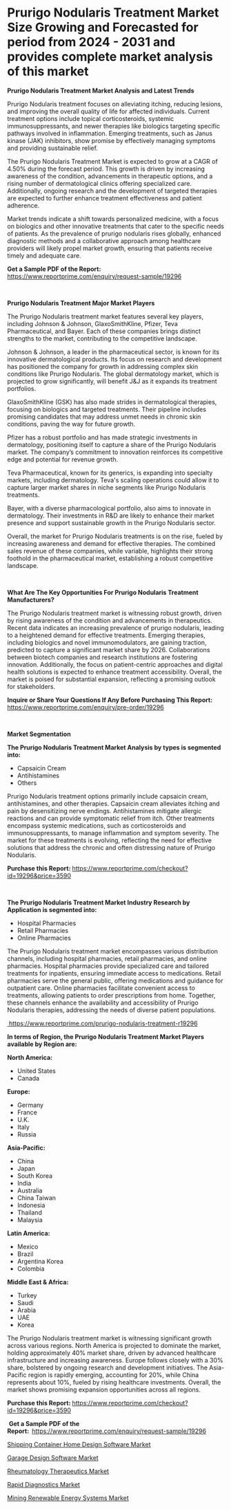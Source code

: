 <p><h1>Prurigo Nodularis Treatment Market Size Growing and Forecasted for period from 2024 - 2031 and provides complete market analysis of this market</h1></p><p><strong>Prurigo Nodularis Treatment Market Analysis and Latest Trends</strong></p>
<p><p>Prurigo Nodularis treatment focuses on alleviating itching, reducing lesions, and improving the overall quality of life for affected individuals. Current treatment options include topical corticosteroids, systemic immunosuppressants, and newer therapies like biologics targeting specific pathways involved in inflammation. Emerging treatments, such as Janus kinase (JAK) inhibitors, show promise by effectively managing symptoms and providing sustainable relief. </p><p>The Prurigo Nodularis Treatment Market is expected to grow at a CAGR of 4.50% during the forecast period. This growth is driven by increasing awareness of the condition, advancements in therapeutic options, and a rising number of dermatological clinics offering specialized care. Additionally, ongoing research and the development of targeted therapies are expected to further enhance treatment effectiveness and patient adherence. </p><p>Market trends indicate a shift towards personalized medicine, with a focus on biologics and other innovative treatments that cater to the specific needs of patients. As the prevalence of prurigo nodularis rises globally, enhanced diagnostic methods and a collaborative approach among healthcare providers will likely propel market growth, ensuring that patients receive timely and adequate care.</p></p>
<p><strong>Get a Sample PDF of the Report:&nbsp;</strong> <a href="https://www.reportprime.com/enquiry/request-sample/19296?utm_campaign=120&utm_medium=2&utm_source=Github&utm_content=ia&utm_term=22112024&utm_id=prurigo-nodularis-treatment">https://www.reportprime.com/enquiry/request-sample/19296</a></p>
<p>&nbsp;</p>
<p><strong>Prurigo Nodularis Treatment Major Market Players</strong></p>
<p><p>The Prurigo Nodularis treatment market features several key players, including Johnson & Johnson, GlaxoSmithKline, Pfizer, Teva Pharmaceutical, and Bayer. Each of these companies brings distinct strengths to the market, contributing to the competitive landscape.</p><p>Johnson & Johnson, a leader in the pharmaceutical sector, is known for its innovative dermatological products. Its focus on research and development has positioned the company for growth in addressing complex skin conditions like Prurigo Nodularis. The global dermatology market, which is projected to grow significantly, will benefit J&J as it expands its treatment portfolios.</p><p>GlaxoSmithKline (GSK) has also made strides in dermatological therapies, focusing on biologics and targeted treatments. Their pipeline includes promising candidates that may address unmet needs in chronic skin conditions, paving the way for future growth. </p><p>Pfizer has a robust portfolio and has made strategic investments in dermatology, positioning itself to capture a share of the Prurigo Nodularis market. The company’s commitment to innovation reinforces its competitive edge and potential for revenue growth.</p><p>Teva Pharmaceutical, known for its generics, is expanding into specialty markets, including dermatology. Teva's scaling operations could allow it to capture larger market shares in niche segments like Prurigo Nodularis treatments.</p><p>Bayer, with a diverse pharmacological portfolio, also aims to innovate in dermatology. Their investments in R&D are likely to enhance their market presence and support sustainable growth in the Prurigo Nodularis sector.</p><p>Overall, the market for Prurigo Nodularis treatments is on the rise, fueled by increasing awareness and demand for effective therapies. The combined sales revenue of these companies, while variable, highlights their strong foothold in the pharmaceutical market, establishing a robust competitive landscape.</p></p>
<p>&nbsp;</p>
<p><strong>What Are The Key Opportunities For Prurigo Nodularis Treatment Manufacturers?</strong></p>
<p><p>The Prurigo Nodularis treatment market is witnessing robust growth, driven by rising awareness of the condition and advancements in therapeutics. Recent data indicates an increasing prevalence of prurigo nodularis, leading to a heightened demand for effective treatments. Emerging therapies, including biologics and novel immunomodulators, are gaining traction, predicted to capture a significant market share by 2026. Collaborations between biotech companies and research institutions are fostering innovation. Additionally, the focus on patient-centric approaches and digital health solutions is expected to enhance treatment accessibility. Overall, the market is poised for substantial expansion, reflecting a promising outlook for stakeholders.</p></p>
<p><strong>Inquire or Share Your Questions If Any Before Purchasing This Report:</strong> <a href="https://www.reportprime.com/enquiry/pre-order/19296?utm_campaign=120&utm_medium=2&utm_source=Github&utm_content=ia&utm_term=22112024&utm_id=prurigo-nodularis-treatment">https://www.reportprime.com/enquiry/pre-order/19296</a></p>
<p>&nbsp;</p>
<p><strong>Market Segmentation</strong></p>
<p><strong>The Prurigo Nodularis Treatment Market Analysis by types is segmented into:</strong></p>
<p><ul><li>Capsaicin Cream</li><li>Antihistamines</li><li>Others</li></ul></p>
<p><p>Prurigo Nodularis treatment options primarily include capsaicin cream, antihistamines, and other therapies. Capsaicin cream alleviates itching and pain by desensitizing nerve endings. Antihistamines mitigate allergic reactions and can provide symptomatic relief from itch. Other treatments encompass systemic medications, such as corticosteroids and immunosuppressants, to manage inflammation and symptom severity. The market for these treatments is evolving, reflecting the need for effective solutions that address the chronic and often distressing nature of Prurigo Nodularis.</p></p>
<p><strong>Purchase this Report:&nbsp;</strong><a href="https://www.reportprime.com/checkout?id=19296&price=3590&utm_campaign=120&utm_medium=2&utm_source=Github&utm_content=ia&utm_term=22112024&utm_id=prurigo-nodularis-treatment">https://www.reportprime.com/checkout?id=19296&price=3590</a></p>
<p>&nbsp;</p>
<p><strong>The Prurigo Nodularis Treatment Market Industry Research by Application is segmented into:</strong></p>
<p><ul><li>Hospital Pharmacies</li><li>Retail Pharmacies</li><li>Online Pharmacies</li></ul></p>
<p><p>The Prurigo Nodularis treatment market encompasses various distribution channels, including hospital pharmacies, retail pharmacies, and online pharmacies. Hospital pharmacies provide specialized care and tailored treatments for inpatients, ensuring immediate access to medications. Retail pharmacies serve the general public, offering medications and guidance for outpatient care. Online pharmacies facilitate convenient access to treatments, allowing patients to order prescriptions from home. Together, these channels enhance the availability and accessibility of Prurigo Nodularis therapies, addressing the needs of diverse patient populations.</p></p>
<p><a href="https://www.reportprime.com/prurigo-nodularis-treatment-r19296?utm_campaign=120&utm_medium=2&utm_source=Github&utm_content=ia&utm_term=22112024&utm_id=prurigo-nodularis-treatment">&nbsp;https://www.reportprime.com/prurigo-nodularis-treatment-r19296</a></p>
<p><strong>In terms of Region, the Prurigo Nodularis Treatment Market Players available by Region are:</strong></p>
<p>
    <p> <strong> North America: </strong>
        <ul>
            <li>United States</li>
            <li>Canada</li>
        </ul>
        </p> 
    <p> <strong> Europe: </strong>
        <ul>
            <li>Germany</li>
            <li>France</li>
            <li>U.K.</li>
            <li>Italy</li>
            <li>Russia</li>
        </ul>
        </p> 
    <p> <strong> Asia-Pacific: </strong>
        <ul>
            <li>China</li>
            <li>Japan</li>
            <li>South Korea</li>
            <li>India</li>
            <li>Australia</li>
            <li>China Taiwan</li>
            <li>Indonesia</li>
            <li>Thailand</li>
            <li>Malaysia</li>
        </ul>
        </p> 
    <p> <strong> Latin America: </strong>
        <ul>
            <li>Mexico</li>
            <li>Brazil</li>
            <li>Argentina Korea</li>
            <li>Colombia</li>
        </ul>
        </p> 
    <p> <strong> Middle East & Africa: </strong>
        <ul>
            <li>Turkey</li>
            <li>Saudi</li>
            <li>Arabia</li>
            <li>UAE</li>
            <li>Korea</li>
        </ul>
    </p>
    </p>
<p><p>The Prurigo Nodularis treatment market is witnessing significant growth across various regions. North America is projected to dominate the market, holding approximately 40% market share, driven by advanced healthcare infrastructure and increasing awareness. Europe follows closely with a 30% share, bolstered by ongoing research and development initiatives. The Asia-Pacific region is rapidly emerging, accounting for 20%, while China represents about 10%, fueled by rising healthcare investments. Overall, the market shows promising expansion opportunities across all regions.</p></p>
<p><strong>Purchase this Report: </strong><a href="https://www.reportprime.com/checkout?id=19296&price=3590&utm_campaign=120&utm_medium=2&utm_source=Github&utm_content=ia&utm_term=22112024&utm_id=prurigo-nodularis-treatment">https://www.reportprime.com/checkout?id=19296&price=3590</a></p>
<p>&nbsp;<strong>Get a Sample PDF of the Report:&nbsp;&nbsp;</strong><a href="https://www.reportprime.com/enquiry/request-sample/19296?utm_campaign=120&utm_medium=2&utm_source=Github&utm_content=ia&utm_term=22112024&utm_id=prurigo-nodularis-treatment">https://www.reportprime.com/enquiry/request-sample/19296</a></p>
<p><strong></strong></p>
<p><p><a href="https://issuu.com/reportprime-2/docs/shipping-container-home-design-soft_b1969ee1e49b9e?utm_campaign=120&utm_medium=2&utm_source=Github&utm_content=ia&utm_term=22112024&utm_id=prurigo-nodularis-treatment">Shipping Container Home Design Software Market</a></p><p><a href="https://issuu.com/reportprime-2/docs/garage-design-software-market-size-_d686b3bd6053d6?utm_campaign=120&utm_medium=2&utm_source=Github&utm_content=ia&utm_term=22112024&utm_id=prurigo-nodularis-treatment">Garage Design Software Market</a></p><p><a href="https://www.linkedin.com/pulse/significant-competition-expected-rheumatology-therapeutics-y8bie?utm_campaign=120&utm_medium=2&utm_source=Github&utm_content=ia&utm_term=22112024&utm_id=prurigo-nodularis-treatment">Rheumatology Therapeutics Market</a></p><p><a href="https://github.com/becknetommye198181/Market-Research-Report-List-1/blob/main/rapid-diagnostics-market.md?utm_campaign=120&utm_medium=2&utm_source=Github&utm_content=ia&utm_term=22112024&utm_id=prurigo-nodularis-treatment">Rapid Diagnostics Market</a></p><p><a href="https://www.linkedin.com/pulse/latest-forecast-shows-mining-renewable-energy-systems-z7che?utm_campaign=120&utm_medium=2&utm_source=Github&utm_content=ia&utm_term=22112024&utm_id=prurigo-nodularis-treatment">Mining Renewable Energy Systems Market</a></p></p>